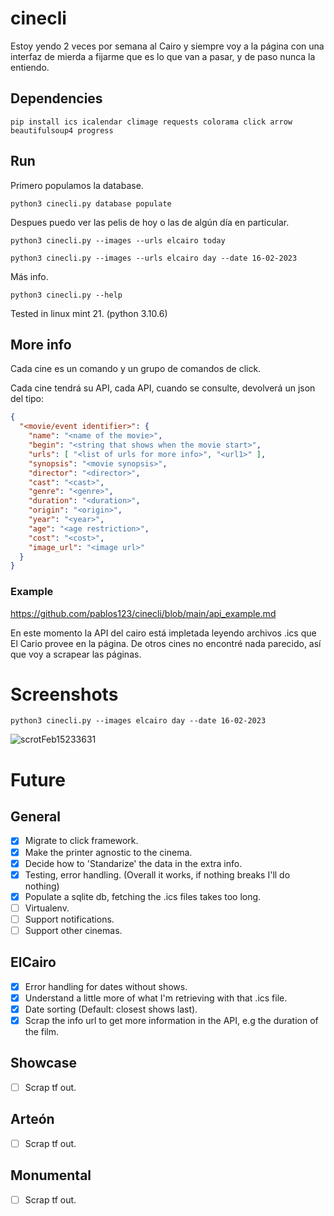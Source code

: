 # cinecli

Estoy yendo 2 veces por semana al Cairo y siempre voy a la página con una interfaz de mierda a fijarme
que es lo que van a pasar, y de paso nunca la entiendo.

## Dependencies

```terminal
pip install ics icalendar climage requests colorama click arrow beautifulsoup4 progress
```

## Run

Primero populamos la database.
```terminal
python3 cinecli.py database populate
```

Despues puedo ver las pelis de hoy o las de algún día en particular.
```terminal
python3 cinecli.py --images --urls elcairo today
```

```terminal
python3 cinecli.py --images --urls elcairo day --date 16-02-2023
```

Más info.
```terminal
python3 cinecli.py --help
```

Tested in linux mint 21. (python 3.10.6)

## More info
Cada cine es un comando y un grupo de comandos de click.

Cada cine tendrá su API, cada API, cuando se consulte, devolverá un json del tipo:

```json
{
  "<movie/event identifier>": {
    "name": "<name of the movie>",
    "begin": "<string that shows when the movie start>",
    "urls": [ "<list of urls for more info>", "<url1>" ],
    "synopsis": "<movie synopsis>",
    "director": "<director>",
    "cast": "<cast>",
    "genre": "<genre>",
    "duration": "<duration>",
    "origin": "<origin>",
    "year": "<year>",
    "age": "<age restriction>",
    "cost": "<cost>",
    "image_url": "<image url>"
  }
}
```

### Example
https://github.com/pablos123/cinecli/blob/main/api_example.md

En este momento la API del cairo está impletada leyendo archivos .ics que El Cario provee en la página.
De otros cines no encontré nada parecido, así que voy a scrapear las páginas.

# Screenshots

```terminal
python3 cinecli.py --images elcairo day --date 16-02-2023
```
![scrotFeb15233631](https://user-images.githubusercontent.com/52180403/219253983-7aac2088-0e9f-4818-9818-b5cbcdad3a0d.png)

# Future
## General
- [X] Migrate to click framework.
- [X] Make the printer agnostic to the cinema.
- [X] Decide how to 'Standarize' the data in the extra info.
- [X] Testing, error handling. (Overall it works, if nothing breaks I'll do nothing)
- [X] Populate a sqlite db, fetching the .ics files takes too long.
- [ ] Virtualenv.
- [ ] Support notifications.
- [ ] Support other cinemas.

## ElCairo
- [X] Error handling for dates without shows.
- [X] Understand a little more of what I'm retrieving with that .ics file.
- [X] Date sorting (Default: closest shows last).
- [X] Scrap the info url to get more information in the API, e.g the duration of the film.

## Showcase
- [ ] Scrap tf out.

## Arteón
- [ ] Scrap tf out.

## Monumental
- [ ] Scrap tf out.
